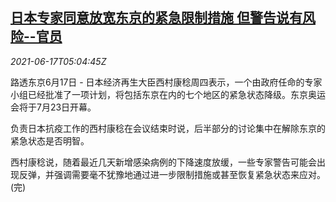 <!--1623907862000-->
[日本专家同意放宽东京的紧急限制措施 但警告说有风险--官员](https://cn.reuters.com/article/japan-tokyo-covid-0617-idCNKCS2DT0E5)
------

<div><i>2021-06-17T05:04:45Z</i></div><p>路透东京6月17日 - 日本经济再生大臣西村康稔周四表示，一个由政府任命的专家小组已经批准了一项计划，将包括东京在内的七个地区的紧急状态降级。东京奥运会将于7月23日开幕。</p><p>负责日本抗疫工作的西村康稔在会议结束时说，后半部分的讨论集中在解除东京的紧急状态是否明智。</p><p>西村康稔说，随着最近几天新增感染病例的下降速度放缓，一些专家警告可能会出现反弹，并强调需要毫不犹豫地通过进一步限制措施或甚至恢复紧急状态来应对。(完)</p>
